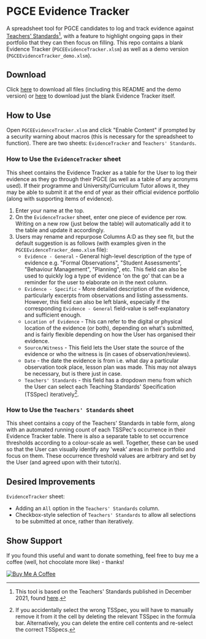 # PGCE Evidence Tracker

A spreadsheet tool for PGCE candidates to log and track evidence against
[Teachers'
Standards](https://www.gov.uk/government/publications/teachers-standards)[^TSVersion],
with a feature to highlight ongoing gaps in their portfolio that they can then
focus on filling. This repo contains a blank Evidence Tracker
(`PGCEEvidenceTracker.xlsm`) as well as a demo version
(`PGCEEvidenceTracker_demo.xlsm`).

[^TSVersion]: This tool is based on the Teachers' Standards published in
    December 2021, found
    [here](https://assets.publishing.service.gov.uk/government/uploads/system/uploads/attachment_data/file/1040274/Teachers__Standards_Dec_2021.pdf).


## Download

Click [here](https://github.com/rbarbhuiyan/pgce-evidence-tracker/archive/refs/heads/main.zip) to download all files (including this README and the demo version) or [here](https://github.com/rbarbhuiyan/pgce-evidence-tracker/raw/main/PGCEEvidenceTracker.xlsm) to download just the blank Evidence Tracker itself.

## How to Use

Open `PGCEEvidenceTracker.xlsm` and click "Enable Content" if prompted by a
security warning about macros (this is necessary for the spreadsheet to
function). There are two sheets: `EvidenceTracker` and `Teachers' Standards`.

### How to Use the `EvidenceTracker` sheet

This sheet contains the Evidence Tracker as a table for the User to log their
evidence as they go through their PGCE (as well as a table of any acronyms
used). If their programme and University/Curriculum Tutor allows it, they may be
able to submit it at the end of year as their official evidence portfolio (along
with supporting items of evidence).

1. Enter your name at the top.
2. On the `EvidenceTracker` sheet, enter one piece of evidence per row. Writing
   on a new row (just below the table) will automatically add it to the table
   and update it accordingly.
3. Users may rename and repurpose Columns A:D as they see fit, but the default
   suggestion is as follows (with examples given in the
   `PGCEEvidenceTracker_demo.xlsm` file):
    - `Evidence - General` - General high-level description of the type of
      evidence e.g. "Formal Observations", "Student Assessments", "Behaviour
      Management", "Planning", etc. This field can also be used to quickly log a
      type of evidence 'on the go' that can be a reminder for the user to
      elaborate on in the next column.
    - `Evidence - Specific` - More detailed description of the evidence,
      particularly excerpts from observations and listing assessments. However,
      this field can also be left blank, especially if the corresponding
      `Evidence - General` field-value is self-explanatory and sufficient
      enough.
    - `Location of Evidence` - This can refer to the digital or physical
      location of the evidence (or both), depending on what's submitted, and is
      fairly flexible depending on how the User has organised their evidence.
    - `Source/Witness` - This field lets the User state the source of the
      evidence or who the witness is (in cases of observation/reviews).
    - `Date` - the date the evidence is from i.e. what day a particular
      observation took place, lesson plan was made. This may not always be
      necessary, but is there just in case.
    - `Teachers' Standards` - this field has a dropdown menu from which the User
      can select each Teaching Standards' Specification (TSSpec)
      iteratively[^TSSpecCorrections].

[^TSSpecCorrections]: If you accidentally select the wrong TSSpec, you will have
    to manually remove it from it the cell by deleting the relevant TSSpec in
    the formula bar. Alternatively, you can delete the entire cell contents and
    re-select the correct TSSpecs.

### How to Use the `Teachers' Standards` sheet

This sheet contains a copy of the Teachers' Standards in table form, along with
an automated running count of each TSSPec's occurrence in their Evidence Tracker
table. There is also a separate table to set occurrence thresholds according to
a colour-scale as well. Together, these can be used so that the User can
visually identify any 'weak' areas in their portfolio and focus on them. These
occurrence threshold values are arbitrary and set by the User (and agreed upon
with their tutor/s).

## Desired Improvements

`EvidenceTracker` sheet:

- Adding an `All` option in the `Teachers' Standards` column.
- Checkbox-style selection of `Teachers' Standards` to allow all selections to
  be submitted at once, rather than iteratively.

## Show Support

If you found this useful and want to donate something, feel free to buy me a
coffee (well, hot chocolate more like) - thanks!

<a href="https://www.buymeacoffee.com/Ididyne" target="_blank"> <img
src="https://www.buymeacoffee.com/assets/img/guidelines/download-assets-sm-1.svg"
alt="Buy Me A Coffee" style="height: auto !important;width: auto !important;" >
</a>
